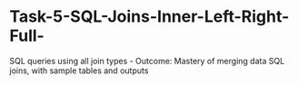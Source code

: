 # Task-5-SQL-Joins-Inner-Left-Right-Full-
SQL queries using all join types - Outcome: Mastery of merging data
SQL joins, with sample tables and outputs
